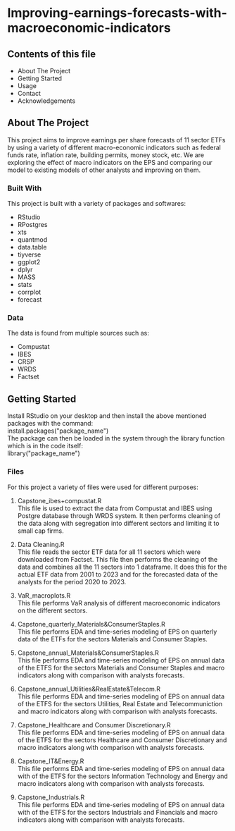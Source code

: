 # Improving-earnings-forecasts-with-macroeconomic-indicators

## Contents of this file
 - About The Project
 - Getting Started
 - Usage
 - Contact
 - Acknowledgements

## About The Project
This project aims to improve earnings per share forecasts of 11 sector ETFs by using a variety of different macro-economic indicators such as federal funds rate, inflation rate, building permits, money stock, etc. We are exploring the effect of macro indicators on the EPS and comparing our model to existing models of other analysts and improving on them.

### Built With
This project is built with a variety of packages and softwares:
- RStudio
- RPostgres
- xts
- quantmod
- data.table
- tiyverse
- ggplot2
- dplyr
- MASS
- stats
- corrplot
- forecast

### Data
The data is found from multiple sources such as:
- Compustat
- IBES
- CRSP
- WRDS
- Factset

## Getting Started
Install RStudio on your desktop and then install the above mentioned packages with the command:<br/>
install.packages("package_name")<br/>
The package can then be loaded in the system through the library function which is in the code itself:<br/>
library("package_name")

### Files
For this project a variety of files were used for different purposes:<br/>

1. Capstone_ibes+compustat.R<br/>
This file is used to extract the data from Compustat and IBES using Postgre database through WRDS system. It then performs cleaning of the data along with segregation into different sectors and limiting it to small cap firms.

2. Data Cleaning.R<br/>
This file reads the sector ETF data for all 11 sectors which were downloaded from Factset. This file then performs the cleaning of the data and combines all the 11 sectors into 1 dataframe. It does this for the actual ETF data from 2001 to 2023 and for the forecasted data of the analysts for the period 2020 to 2023.

3. VaR_macroplots.R<br/>
This file performs VaR analysis of different macroeconomic indicators on the different sectors. 

4. Capstone_quarterly_Materials&ConsumerStaples.R<br/>
This file performs EDA and time-series modeling of EPS on quarterly data of the ETFs for the sectors Materials and Consumer Staples.

5. Capstone_annual_Materials&ConsumerStaples.R<br/>
This file performs EDA and time-series modeling of EPS on annual data of the ETFS for the sectors Materials and Consumer Staples and macro indicators along with comparison with analysts forecasts.

6. Capstone_annual_Utilities&RealEstate&Telecom.R<br/>
This file performs EDA and time-series modeling of EPS on annual data of the ETFS for the sectors Utilities, Real Estate and Telecommuniction and macro indicators along with comparison with analysts forecasts.

7. Capstone_Healthcare and Consumer Discretionary.R<br/>
This file performs EDA and time-series modeling of EPS on annual data of the ETFS for the sectors Healthcare and Consumer Discretionary and macro indicators along with comparison with analysts forecasts.

8. Capstone_IT&Energy.R<br/>
This file performs EDA and time-series modeling of EPS on annual data with of the ETFS for the sectors Information Technology and Energy and macro indicators along with comparison with analysts forecasts.

9. Capstone_Industrials.R<br/>
This file performs EDA and time-series modeling of EPS on annual data with of the ETFS for the sectors Industrials and Financials and macro indicators along with comparison with analysts forecasts.
